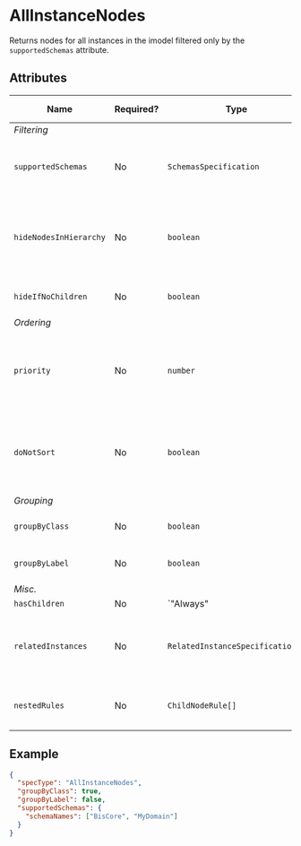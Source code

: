 # AllInstanceNodes

Returns nodes for all instances in the imodel filtered only by the
`supportedSchemas` attribute.

## Attributes

Name | Required? | Type | Default | Meaning | Performance Notes
-|-|-|-|-|-
*Filtering* |
`supportedSchemas` | No | `SchemasSpecification` | `supportedSchemas` attribute of the ruleset | Schemas whose instances should be returned
`hideNodesInHierarchy` | No | `boolean` | `false` | Hide nodes provided by this specification and directly show their children. | Expensive
`hideIfNoChildren` | No | `boolean` | `false` | Hide nodes if they don't have children. | Expensive
*Ordering* |
`priority` | No | `number` | `1000` | Changes the order of specifications used to create nodes for specific branch.
`doNotSort` | No | `boolean` | `false` | Suppress default sorting of nodes returned by this specification. | Improves
*Grouping* |
`groupByClass` | No | `boolean` | `true` | Group instances by ECClass
`groupByLabel` | No | `boolean` | `true` | Group instances by label | Expensive
*Misc.* |
`hasChildren` | No | `"Always" | "Never" | "Unknown"` | `"Unknown"` | Tells the rules engine that nodes produced using this specification always or never have children. | Improves
`relatedInstances` | No | `RelatedInstanceSpecification[]` | `[]` | Specifications of [related instances](../RelatedInstanceSpecification.md) that can be used in nodes' creation.
`nestedRules` | No | `ChildNodeRule[]` | `[]` | Specifications of [nested child node rules](./Terminology.md#nested-rules).

## Example

```JSON
{
  "specType": "AllInstanceNodes",
  "groupByClass": true,
  "groupByLabel": false,
  "supportedSchemas": {
    "schemaNames": ["BisCore", "MyDomain"]
  }
}
```
